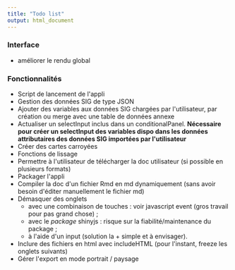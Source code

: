 ```yaml
---
title: "Todo list"
output: html_document
---
```


### Interface

- améliorer le rendu global

### Fonctionnalités

- Script de lancement de l'appli
- Gestion des données SIG de type JSON
- Ajouter des variables aux données SIG chargées par l'utilisateur, par création ou merge avec une table de données annexe
- Actualiser un selectInput inclus dans un conditionalPanel. **Nécessaire pour créer un selectInput des variables dispo dans les données attributaires des données SIG importées par l'utilisateur**
- Créer des cartes carroyées
- Fonctions de lissage
- Permettre à l'utilisateur de télécharger la doc utilisateur (si possible en plusieurs formats)
- Packager l'appli
- Compiler la doc d'un fichier Rmd en md dynamiquement (sans avoir besoin d'éditer manuellement le fichier md)
- Démasquer des onglets 
    + avec une combinaison de touches : voir javascript event (gros travail pour pas grand chose) ;
    + avec le *package* shinyjs : risque sur la fiabilité/maintenance du package ;
    + à l'aide d'un input (solution la + simple et à envisager).
- Inclure des fichiers en html avec includeHTML (pour l'instant, freeze les onglets suivants)
- Gérer l'export en mode portrait / paysage
